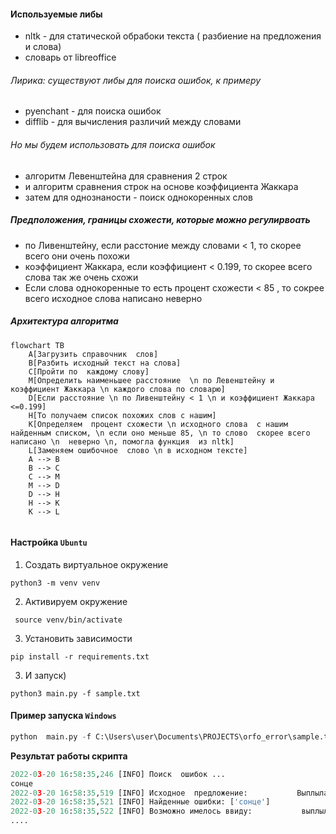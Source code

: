 ####  Используемые  либы

- nltk - для   статической обрабоки  текста ( разбиение на  предложения  и слова)
- словарь от  libreoffice

###### Лирика: существуют либы для поиска ошибок, к примеру 
- pyenchant - для поиска  ошибок 
- difflib - для  вычисления  различий  между словами

###### Но мы будем  использовать для  поиска ошибок
- алгоритм Левенштейна для сравнения 2 строк
- и алгоритм сравнения строк на основе коэффициента Жаккара
- затем  для  однознаности  -  поиск  однокоренных слов

##### Предположения,  границы схожести,  которые можно  регулирвоать

- по Ливенштейну, если  расстоние между словами < 1, то скорее  всего они очень похожи
- коэффициент Жаккара, если коэффициент  < 0.199, то скорее всего слова  так же очень схожи
- Если слова однокоренные  то есть  процент схожести < 85 , то сокрее всего исходное слова  написано неверно

##### Архитектура алгоритма 

```mermaid
flowchart TB
	A[Загрузить справочник  слов]
	B[Разбить исходный текст на слова]
	C[Пройти по  каждому слову]		
	M[Определить наименьшее расстояние  \n по Левенштейну и коэффициент Жаккара \n каждого слова по словарю]
	D[Если расстояние \n по Ливенштейну < 1 \n и коэффициент Жаккара <=0.199]
	H[То получаем список похожих слов с нашим]	
	K[Определяем  процент схожести \n исходного слова  с нашим найденным списком, \n если оно меньше 85, \n то слово  скорее всего  написано \n  неверно \n, помогла функция  из nltk]
	L[Заменяем ошибочное  слово \n в исходном тексте]
	A --> B
	B --> C	 	
	C --> M	
	M --> D
	D --> H	
	H --> K	
	K --> L
	

```

#### Настройка  ```Ubuntu```

1. Создать виртуальное окружение  

  ```python3 -m venv venv ```
  
2. Активируем  окружение 

``` source venv/bin/activate```

3. Установить зависимости 
 
  ```pip install -r requirements.txt```
 
3. И запуск)

  ```python3 main.py -f sample.txt ```


#### Пример запуска ```Windows```

```python
python  main.py -f C:\Users\user\Documents\PROJECTS\orfo_error\sample.txt
```

**Результат работы скрипта**

```python
2022-03-20 16:58:35,246 [INFO] Поиск  ошибок ...
сонце
2022-03-20 16:58:35,519 [INFO] Исходное  предложение:           Выплыла из-за леса сонце.
2022-03-20 16:58:35,521 [INFO] Найденные ошибки: ['сонце']
2022-03-20 16:58:35,522 [INFO] Возможно имелось ввиду:           выплыла из-за леса солнце.
....
```
